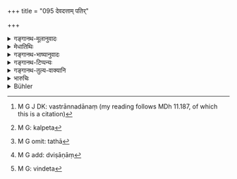 +++
title = "095 देवदत्ताम् पतिर्"

+++

<details><summary>गङ्गानथ-मूलानुवादः</summary>

The husband obtains his wife as a present from the gods, and not by his own wish; hence he should always support the faithful wife, thereby doing what is agreeable to the gods.—(95)
</details>

<details><summary>मेधातिथिः</summary>

**साध्वी भार्या** प्रातिकूल्याप्रियवादादिदोषयुक्तापि भर्त्रा न त्याज्येति श्लोकार्थः । अवशिष्टा प्रशंसा । यां तु "निरुन्ध्याद् एकवेश्मनि" (म्ध् ११.१७५) इत्य् असाध्व्या अपि विहितं तत् सकृद्व्यभिचरे । अभ्यासे तु त्याग एव । नान्यथा **तां साध्वीं बिभृयाद्** इत्य् अनेन किंचित् कृतं स्यात् । 

- यद् अपि,

- हृताधिकारां मलिनां पिण्डमात्रोपजीविनीम् ।

- परिभूताम् अधःशय्यां वासयेद् व्यभिचारिणीम् ॥ (य्ध् १.७०)

तच् च सत्यां शक्तौ पत्युर् इच्छा सा । अनिच्छायां तु त्याग एव । 

- यच् चेदं "पतितास्व् अपि वस्त्रान्नपानं[^२४९] देयं च" (म्ध् ११.१८७) इत्यादि वक्ष्यति, तद्ब्रह्महत्यादिषु प्रायश्चित्तेषु भैक्ष्यभोजनारम्भे निवासप्राप्तौ प्रतिषेधवचनम् इति वक्ष्यामः । सर्वथा तु पुनर् व्यभिचारिण्या भरणं नास्ति । न चात्र त्यागः श्रुतो येन संभोगविषयतया कल्प्येत[^२५०] । "सोमो ऽददत्" (र्व् १०.८५.४१) इत्यादिमन्त्रार्थवदेभ्यो देवतानां दतृत्वं प्रतीयते । 


[^२५०]:
     M G: kalpeta


[^२४९]:
     M G J DK: vastrānnadānaṃ (my reading follows MDh 11.187, of which this is a citation)

- अथ वा विवाहे देवताया भार्या भवत्य् अत उच्यते- **देवदत्ताम्** इति । 

- **विन्देत नात्मन इच्छया** । यथान्यद् गोहिरण्याद्यापणभूमौ लभ्यते, तथा[^२५१] नेयं भार्या । अत उच्यते **नेच्छयात्मन** इति । **देवानां प्रियम्**, देवेभ्यो हितम् — त्यक्तायां भार्यायां वैश्वदेवादिक्रियानिमित्ते नास्ति देवहितम् । अतस् तां[^२५२] द्विषतीम् अपि **बिभृयात्** । पातित्ये ताम् अधिकारप्राप्तां पतिर् अधिविन्देत[^२५३] ॥ ९.९५ ॥


[^२५३]:
     M G: vindeta


[^२५२]:
     M G add: dviṣāṇāṃ


[^२५१]:
     M G omit: tathā
</details>

<details><summary>गङ्गानथ-भाष्यानुवादः</summary>

What the verse means is that ‘the faithful wife should not be abandoned, even though she suffer from the defects of being disagreeable or of harsh speech and so forth’; and the rest of it is merely commendatory.

As for the rule that ‘he shall keep her confined in one room,’ which has been laid down in regard to the unfaithful wife,—this applies to a case where there has been a single act of transgression on her part; if the act is repeated, divorce must follow. Otherwise, there would be no point in the assertion that ‘he shall always support the *faithful* wife.’

As regards the declaration—‘when a woman has trans gressed, she shall have all her rights withdrawn, he dressed in dirty clothes and be given mere subsistence, being allowed to live in a degraded condition, lying upon the ground’ (*Yājñavalkya*, 170),—this refers to a case where the husband is willing and able to keep her; if however he is unwilling, then there must be divorce.

It is going to be laid down later on that food and clothing should be provided for oven such wives as have become outcasts, and so forth; but that has to be taken only as prohibiting *banishment* which would be involved in the starting of a life of living on alms, which forms part of the expiatory rite consequent upon such heinous sins as the murdering of a Brāhmaṇa and the like. This we shall explain later on. In any case, it is not incumbent upon the husband to support a wife who has turned unfaithful. Nor does the present text prescribe ‘casting off’ which might be interpreted as ‘avoiding intercourse with her.’

That the wife is a ‘present from the gods’ is implied by such Vedic texts and declamatory passages as—^(‘)Soma gave her to Gandharva etc.,’ (*Ṛgveda*, 10.85.41).

Or, she may be called ‘a present from the gods’ in the sense that during the marriage-rite itself, the girl becomes the wife of the gods.

‘*Obtains,—not by his own, wish*.’ So that the wife does not stand on the same footing as cattle or gold picked up in the market. This is what is meant by the phrase ‘*not by his own wish*.’

‘*What is agreeable to the gods*.’—When one divorces his wife, who is a necessary factor in the offering of libations to the Viśvedevas, he is not in a position to do ‘what is agreeable to the gods.’ Hence, even though she be hostile, she has to be supported. But in the event of her becoming an outcast, and hence losing her rights, the husband may ‘supersede’ her.—(95)
</details>

<details><summary>गङ्गानथ-टिप्पन्यः</summary>

‘*Deva-dattā*’—‘Given by the gods, Bhaga, Aryaman, Savitṛ and the rest mentioned in the Vedic text recited during marriages’,—‘from Agni’ (Nārāyaṇa);—‘from Soma, Agni and the Gandharvas’ (Medhātithi and Nandana).

This verse is quoted in *Vivādaratnākara* (p. 481).
</details>

<details><summary>गङ्गानथ-तुल्य-वाक्यानि</summary>

*Mahābhārata* (13.44.27).—‘That man obtains his wife as a gift from the
gods is the teaching of the Law; he (who does not treat her well) falsifies the word of man and god.’

[(See above, under
1.28.)]
</details>

<details><summary>भारुचिः</summary>

स्वप्रयत्नाद् ऋते पित्रोपनीता देवदत्ता भवति, स्वव्यापारपाप्ता वा । उपदेशप्रयोजनं तां साध्वीं द्विषतीम् अपि द्वेष्यां च सतीं बिभृयात् । येनेदृश्या सहधर्मचारिण्या यजमानेन हविः प्रत्तं देवताभिः प्रतिगृह्यते । प्रसवशुद्धा च सा देवपितृमौष्याणाम् अनृण्ये हि निमित्तम् भवति । यतस् ताम् ईदृशीं द्वेष्यतादिभिर् अपि कारणैर् न परित्यजेत् । येन ॥ ९.९५ ॥
</details>

<details><summary>Bühler</summary>

095	The husband receives his wife from the gods, (he does not wed her) according to his own will; doing what is agreeable to the gods, he must always support her (while she is) faithful.
</details>
